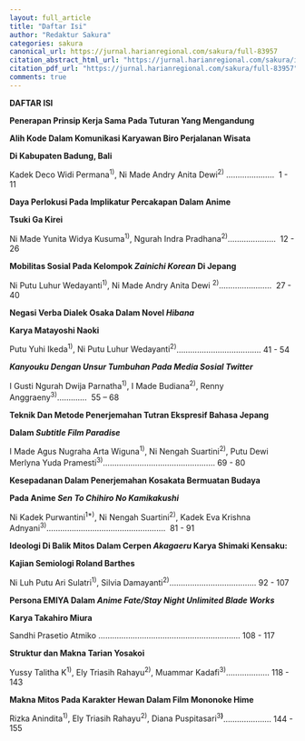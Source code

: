 ```yaml
---
layout: full_article
title: "Daftar Isi"
author: "Redaktur Sakura"
categories: sakura
canonical_url: https://jurnal.harianregional.com/sakura/full-83957 
citation_abstract_html_url: "https://jurnal.harianregional.com/sakura/id-83957"
citation_pdf_url: "https://jurnal.harianregional.com/sakura/full-83957"  
comments: true
---
```


<p><span class="font1" style="font-weight:bold;">DAFTAR ISI</span></p>
<p><span class="font1" style="font-weight:bold;">Penerapan Prinsip Kerja Sama Pada Tuturan Yang Mengandung</span></p>
<p><span class="font1" style="font-weight:bold;">Alih Kode Dalam Komunikasi Karyawan Biro Perjalanan Wisata</span></p>
<p><span class="font1" style="font-weight:bold;">Di Kabupaten Badung, Bali</span></p>
<p><span class="font1">Kadek Deco Widi Permana<sup>1)</sup>, Ni Made Andry Anita Dewi<sup>2)</sup> ………………… &nbsp;1 - 11</span></p>
<p><span class="font1" style="font-weight:bold;">Daya Perlokusi Pada Implikatur Percakapan Dalam Anime</span></p>
<p><span class="font1" style="font-weight:bold;">Tsuki Ga Kirei</span></p>
<p><span class="font1">Ni Made Yunita Widya Kusuma<sup>1)</sup>, Ngurah Indra Pradhana<sup>2)</sup>………………… &nbsp;12 - 26</span></p>
<p><span class="font1" style="font-weight:bold;">Mobilitas Sosial Pada Kelompok </span><span class="font1" style="font-weight:bold;font-style:italic;">Zainichi Korean</span><span class="font1" style="font-weight:bold;"> Di Jepang</span></p>
<p><span class="font1">Ni Putu Luhur Wedayanti<sup>1)</sup>, Ni Made Andry Anita Dewi <sup>2)</sup>……………..…… &nbsp;27 - 40</span></p>
<p><span class="font1" style="font-weight:bold;">Negasi Verba Dialek Osaka Dalam Novel </span><span class="font1" style="font-weight:bold;font-style:italic;">Hibana</span></p>
<p><span class="font1" style="font-weight:bold;">Karya Matayoshi Naoki</span></p>
<p><span class="font1">Putu Yuhi Ikeda<sup>1)</sup>, Ni Putu Luhur Wedayanti<sup>2</sup></span><span class="font0"><sup>)</sup></span><span class="font1">………………………………. 41 - 54</span></p>
<p><span class="font1" style="font-weight:bold;font-style:italic;">Kanyouku Dengan Unsur Tumbuhan Pada Media Sosial Twitter</span></p>
<p><span class="font0">I Gusti Ngurah Dwija Parnatha<sup>1)</sup>, I Made Budiana<sup>2)</sup>, Renny Anggraeny<sup>3)</sup></span><span class="font1">…………. &nbsp;55 – 68</span></p>
<p><span class="font1" style="font-weight:bold;">Teknik Dan Metode Penerjemahan Tutran Ekspresif Bahasa Jepang</span></p>
<p><span class="font1" style="font-weight:bold;">Dalam </span><span class="font1" style="font-weight:bold;font-style:italic;">Subtitle Film Paradise</span></p>
<p><span class="font1">I Made Agus Nugraha Arta Wiguna<sup>1)</sup>, Ni Nengah Suartini<sup>2)</sup>, Putu Dewi Merlyna Yuda Pramesti<sup>3)</sup>……………………....………………… 69 - 80</span></p>
<p><span class="font1" style="font-weight:bold;">Kesepadanan Dalam Penerjemahan Kosakata Bermuatan Budaya</span></p>
<p><span class="font1" style="font-weight:bold;">Pada Anime </span><span class="font1" style="font-weight:bold;font-style:italic;">Sen To Chihiro No Kamikakushi</span></p>
<p><span class="font1">Ni Kadek Purwantini<sup>1*)</sup>, Ni Nengah Suartini<sup>2)</sup>, Kadek Eva Krishna Adnyani<sup>3)</sup>………………………………………….… &nbsp;81 - 91</span></p>
<p><span class="font1" style="font-weight:bold;">Ideologi Di Balik Mitos Dalam Cerpen </span><span class="font1" style="font-weight:bold;font-style:italic;">Akagaeru</span><span class="font1" style="font-weight:bold;"> Karya Shimaki Kensaku:</span></p>
<p><span class="font1" style="font-weight:bold;">Kajian Semiologi Roland Barthes</span></p>
<p><span class="font1">Ni Luh Putu Ari Sulatri<sup>1)</sup>, Silvia Damayanti<sup>2)</sup>…………………..…………… 92 - 107</span></p>
<p><span class="font1" style="font-weight:bold;">Persona EMIYA Dalam </span><span class="font1" style="font-weight:bold;font-style:italic;">Anime Fate/Stay Night Unlimited Blade Works</span></p>
<p><span class="font1" style="font-weight:bold;">Karya Takahiro Miura</span></p>
<p><span class="font1">Sandhi Prasetio Atmiko …………………………………………………….. 108 - 117</span></p>
<p><span class="font1" style="font-weight:bold;">Struktur dan Makna Tarian Yosakoi</span></p>
<p><span class="font1">Yussy Talitha K<sup>1)</sup>, Ely Triasih Rahayu<sup>2)</sup>, Muammar Kadafi<sup>3)</sup>………………. 118 - 143</span></p>
<p><span class="font1" style="font-weight:bold;">Makna Mitos Pada Karakter Hewan Dalam Film Mononoke Hime</span></p>
<p><span class="font1">Rizka Anindita<sup>1)</sup>, Ely Triasih Rahayu<sup>2)</sup>, Diana Puspitasari<sup>3</sup></span><span class="font1" style="font-weight:bold;"><sup>)</sup></span><span class="font1">………………… 144 - 155</span></p>